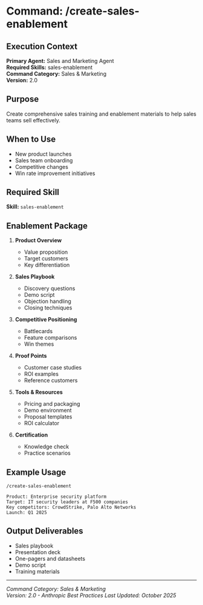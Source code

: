 # Command: /create-sales-enablement

## Execution Context
**Primary Agent:** Sales and Marketing Agent  
**Required Skills:** sales-enablement  
**Command Category:** Sales & Marketing  
**Version:** 2.0

## Purpose
Create comprehensive sales training and enablement materials to help sales teams sell effectively.

## When to Use
- New product launches
- Sales team onboarding
- Competitive changes
- Win rate improvement initiatives

## Required Skill
**Skill:** `sales-enablement`

## Enablement Package
1. **Product Overview**
   - Value proposition
   - Target customers
   - Key differentiation

2. **Sales Playbook**
   - Discovery questions
   - Demo script
   - Objection handling
   - Closing techniques

3. **Competitive Positioning**
   - Battlecards
   - Feature comparisons
   - Win themes

4. **Proof Points**
   - Customer case studies
   - ROI examples
   - Reference customers

5. **Tools & Resources**
   - Pricing and packaging
   - Demo environment
   - Proposal templates
   - ROI calculator

6. **Certification**
   - Knowledge check
   - Practice scenarios

## Example Usage
```
/create-sales-enablement

Product: Enterprise security platform
Target: IT security leaders at F500 companies
Key competitors: CrowdStrike, Palo Alto Networks
Launch: Q1 2025
```


## Output Deliverables
- Sales playbook
- Presentation deck
- One-pagers and datasheets
- Demo script
- Training materials

---
*Command Category: Sales & Marketing*  
*Version: 2.0 - Anthropic Best Practices*
*Last Updated: October 2025*
